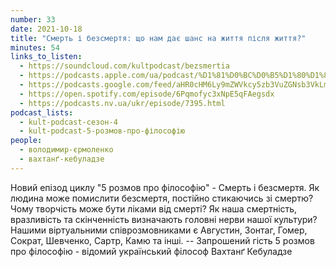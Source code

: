 ```yaml
---
number: 33
date: 2021-10-18
title: "Смерть і безсмертя: що нам дає шанс на життя після життя?"
minutes: 54
links_to_listen:
  - https://soundcloud.com/kultpodcast/bezsmertia
  - https://podcasts.apple.com/ua/podcast/%D1%81%D0%BC%D0%B5%D1%80%D1%82%D1%8C-%D1%96-%D0%B1%D0%B5%D0%B7%D1%81%D0%BC%D0%B5%D1%80%D1%82%D1%8F-%D1%89%D0%BE-%D0%BD%D0%B0%D0%BC-%D0%B4%D0%B0%D1%94-%D1%88%D0%B0%D0%BD%D1%81-%D0%BD%D0%B0-%D0%B6%D0%B8%D1%82%D1%82%D1%8F-%D0%BF%D1%96%D1%81%D0%BB%D1%8F-%D0%B6%D0%B8%D1%82%D1%82%D1%8F/id1581339249?i=1000538903097
  - https://podcasts.google.com/feed/aHR0cHM6Ly9mZWVkcy5zb3VuZGNsb3VkLmNvbS91c2Vycy9zb3VuZGNsb3VkOnVzZXJzOjg5MjM3MjAyNy9zb3VuZHMucnNz/episode/dGFnOnNvdW5kY2xvdWQsMjAxMDp0cmFja3MvMTEzOTk3Mzc5OQ
  - https://open.spotify.com/episode/6Pqmofyc3xNpE5qFAegsdx
  - https://podcasts.nv.ua/ukr/episode/7395.html
podcast_lists:
  - kult-podcast-сезон-4
  - kult-podcast-5-розмов-про-філософію
people:
  - володимир-єрмоленко
  - вахтанґ-кебуладзе
---
```


Новий епізод циклу "5 розмов про філософію" - Смерть і безсмертя. Як людина
може помислити безсмертя, постійно стикаючись зі смертю? Чому творчість може
бути ліками від смерті? Як наша смертність, вразливість та скінченність
визначають головні нерви нашої культури? Нашими віртуальними співрозмовниками є
Августин, Зонтаг, Гомер, Сократ, Шевченко, Сартр, Камю та інші. -- Запрошений
гість 5 розмов про філософію - відомий український філософ Вахтанґ Кебуладзе
